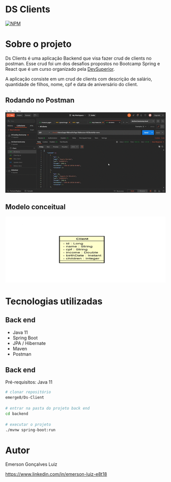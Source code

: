 # DS Clients
[![NPM](https://img.shields.io/npm/l/react)](https://github.com/emerge8/DsClients-bootcamp/blob/master/LICENSE) 

# Sobre o projeto

Ds Clients é uma aplicação Backend que visa fazer crud de clients no postman. Esse crud foi um dos desafios propostos no Bootcamp Spring e React que é um curso organizado pela [DevSuperior](https://devsuperior.com "Site da DevSuperior").

A aplicação consiste em um crud de clients com descrição de salário, quantidade de filhos, nome, cpf e data de aniversário do client.
 

## Rodando no Postman

![Web 1](https://github.com/emerge8/assets/blob/main/Postman-crud-clients.gif)

## Modelo conceitual
![Modelo Conceitual](https://github.com/emerge8/assets/blob/main/modelagem.png)

# Tecnologias utilizadas
## Back end
- Java 11
- Spring Boot
- JPA / Hibernate
- Maven
- Postman

## Back end
Pré-requisitos: Java 11

```bash
# clonar repositório
emerge8/Ds-Client

# entrar na pasta do projeto back end
cd backend

# executar o projeto
./mvnw spring-boot:run
```

# Autor

Emerson Gonçalves Luiz

https://www.linkedin.com/in/emerson-luiz-e8t18

